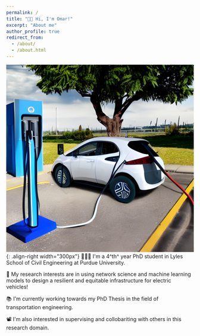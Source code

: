 ```yaml
---
permalink: /
title: "👋🏼 Hi, I'm Omar!"
excerpt: "About me"
author_profile: true
redirect_from: 
  - /about/
  - /about.html
---
```




![Illustration of Electric vehicle charging stations](/images/ev_chargers.jpeg){: .align-right width="300px"}
👨🏻‍💻 I'm a 4^th^ year PhD student in Lyles School of Civil Engineering at Purdue University.

🔬 My research interests are in using network science and machine learning models to design a resilient and equitable infrastructure for electric vehicles!

📚 I'm currently working towards my PhD Thesis in the field of transportation engineering.

📽️ I'm also interested in supervising and collobariting with others in this research domain.
